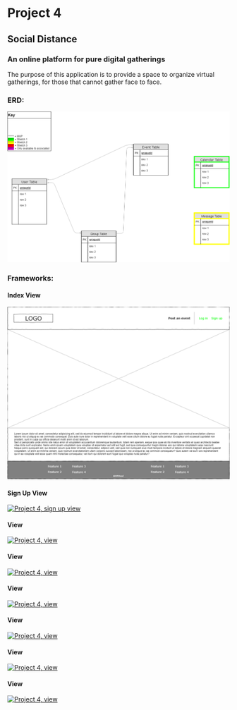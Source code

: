 # Project 4
## Social Distance
### An online platform for pure digital gatherings

The purpose of this application is to provide a space to organize virtual gatherings, for those that cannot gather face to face.  

### ERD:
[![Project 4, ERD](/p4_images/SD_1.png "Project 4, ERD")](/p4_images/SD_1.png)

### Frameworks:  
#### Index View
[![Project 4, index view](/p4_images/SD_2.png "Project 4, index view")](/p4_images/SD_2.png)

#### Sign Up View
[![Project 4, sign up view](/p4_images/SD_ERD.png "Project 4, sign up view")](/p4_images/SD_ERD.png)

#### View
[![Project 4, view](/p4_images/SD_ERD.png "Project 4, view")](/p4_images/SD_ERD.png)

#### View
[![Project 4, view](/p4_images/SD_ERD.png "Project 4, view")](/p4_images/SD_ERD.png)

#### View
[![Project 4, view](/p4_images/SD_ERD.png "Project 4, view")](/p4_images/SD_ERD.png)

#### View
[![Project 4, view](/p4_images/SD_ERD.png "Project 4, view")](/p4_images/SD_ERD.png)

#### View
[![Project 4, view](/p4_images/SD_ERD.png "Project 4, view")](/p4_images/SD_ERD.png)

#### View
[![Project 4, view](/p4_images/SD_ERD.png "Project 4, view")](/p4_images/SD_ERD.png)